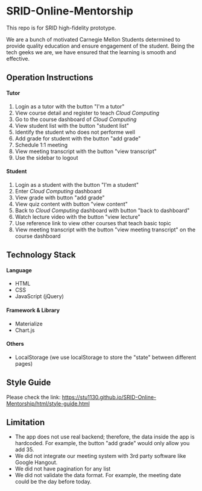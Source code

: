# SRID-Online-Mentorship
This repo is for SRID high-fidelity prototype. 

We are a bunch of motivated Carnegie Mellon Students determined to provide quality education and ensure engagement of the student. Being the tech geeks we are, we have ensured that the learning is smooth and effective.
## Operation Instructions
#### Tutor
1. Login as a tutor with the button "I'm a tutor"
2. View course detail and register to teach *Cloud Computing*
3. Go to the course dashboard of *Cloud Computing*
4. View student list with the button "student list"
5. Identify the student who does not performe well
6. Add grade for student with the button "add grade"
7. Schedule 1:1 meeting
8. View meeting transcript with the button "view transcript"
9. Use the sidebar to logout
#### Student
1. Login as a student with the button "I'm a student"
2. Enter *Cloud Computing* dashboard
3. View grade with button "add grade"
4. View quiz content with button "view content"
5. Back to *Cloud Computing* dashboard with button "back to dashboard"
6. Watch lecture video with the button "view lecture"
7. Use reference link to view other courses that teach basic topic
8. View meeting transcript with the button "view meeting transcript" on the course dashboard
## Technology Stack
#### Language
- HTML
- CSS
- JavaScript (jQuery)
#### Framework & Library 
- Materialize
- Chart.js
#### Others
- LocalStorage (we use localStorage to store the "state" between different pages)
## Style Guide
Please check the link: https://stu1130.github.io/SRID-Online-Mentorship/html/style-guide.html
## Limitation
- The app does not use real backend; therefore, the data inside the app is hardcoded. For example, the button "add grade" would only allow you add 35. 
- We did not integrate our meeting system with 3rd party software like Google Hangout.
- We did not have pagination for any list
- We did not validate the data format. For example, the meeting date could be the day before today.
